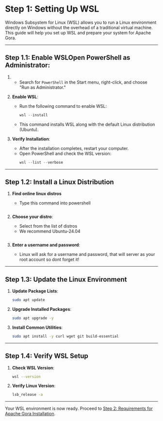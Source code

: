 # Step 1: Setting Up WSL

Windows Subsystem for Linux (WSL) allows you to run a Linux environment directly on Windows without the overhead of a traditional virtual machine. This guide will help you set up WSL and prepare your system for Apache Gora.

---

## Step 1.1: Enable WSL**Open PowerShell as Administrator**:

1. - Search for `PowerShell` in the Start menu, right-click, and choose "Run as Administrator."
2. **Enable WSL**:

   - Run the following command to enable WSL:
     ```powershell
     wsl --install
     ```
   - This command installs WSL along with the default Linux distribution (Ubuntu).
3. **Verify Installation**:

   - After the installation completes, restart your computer.
   - Open PowerShell and check the WSL version:
     ```powershell
     wsl --list --verbose
     ```

---

## Step 1.2: Install a Linux Distribution

1. **Find online linux distros**
    - Type this command into powershell
    ```wsl --list --online
2. **Choose your distro**:
   - Select from the list of distros
   - We recommend Ubuntu-24.04
   ```wsl --install -d Unbuntu-24.04
3. **Enter a username and password**:

   - Linux will ask for a username and password, that will server as your root account so dont forget it!

---

## Step 1.3: Update the Linux Environment

1. **Update Package Lists**:

   ```bash
   sudo apt update
   ```
2. **Upgrade Installed Packages**:

   ```bash
   sudo apt upgrade -y
   ```
3. **Install Common Utilities**:

   ```bash
   sudo apt install -y curl wget git build-essential
   ```

---

## Step 1.4: Verify WSL Setup

1. **Check WSL Version**:

   ```bash
   wsl --version
   ```
2. **Verify Linux Version**:

   ```bash
   lsb_release -a
   ```

---

Your WSL environment is now ready. Proceed to [Step 2: Requirements for Apache Gora Installation](step2.md).
